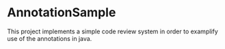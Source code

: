 # AnnotationSample

This project implements a simple code review system in order to examplify use of the annotations in java.
